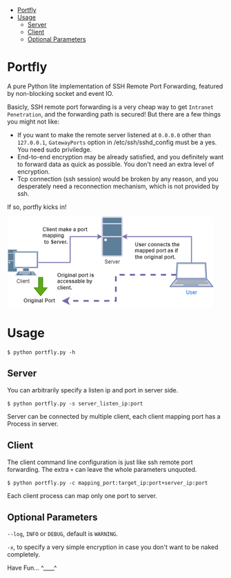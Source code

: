 * [Portfly](#Portfly)
* [Usage](#Usage)
    * [Server](#Server)
    * [Client](#Client)
    * [Optional Parameters](#Optional-Parameters)

# Portfly

A pure Python lite implementation of SSH Remote Port Forwarding, featured by
non-blocking socket and event IO.

Basicly, SSH remote port forwarding is a very cheap way to get `Intranet
Penetration`, and the forwarding path is secured! But there are a few
things you might not like:

* If you want to make the remote server listened at `0.0.0.0` other than
`127.0.0.1`, `GatewayPorts` option in /etc/ssh/sshd_config must be a yes.
You need sudo priviledge.
* End-to-end encryption may be already satisfied, and you definitely 
want to forward data as quick as possible. You don't need an extra level of
encryption.
* Tcp connection (ssh session) would be broken by any reason, and you
desperately need a reconnection mechanism, which is not provided by ssh.

If so, portfly kicks in!

![remote_port_forwarding](/remote_port_forwarding.png)

# Usage

```shell
$ python portfly.py -h
```

## Server

You can arbitrarily specify a listen ip and port in server side.

``` shell
$ python portfly.py -s server_listen_ip:port
```

Server can be connected by multiple client, each client mapping port
has a Process in server.

## Client

The client command line configuration is just like ssh remote port
forwarding. The extra `+` can leave the whole parameters unquoted.

``` shell
$ python portfly.py -c mapping_port:target_ip:port+server_ip:port
```

Each client process can map only one port to server.

## Optional Parameters

`--log`, `INFO` or `DEBUG`, default is `WARNING`.

`-x`, to specify a very simple encryption in case you don't want to be naked
completely.

Have Fun... ^____^

